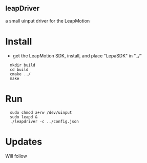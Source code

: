 ## leapDriver
a small uinput driver for the LeapMotion

# Install
* get the LeapMotion SDK, install, and place "LepaSDK" in "../"

```
  mkdir build
  cd build
  cmake ../
  make
```
  
# Run
```
  sudo chmod a+rw /dev/uinput
  sudo leapd &
  ./leapdriver -c ../config.json
```
# Updates

Will follow
